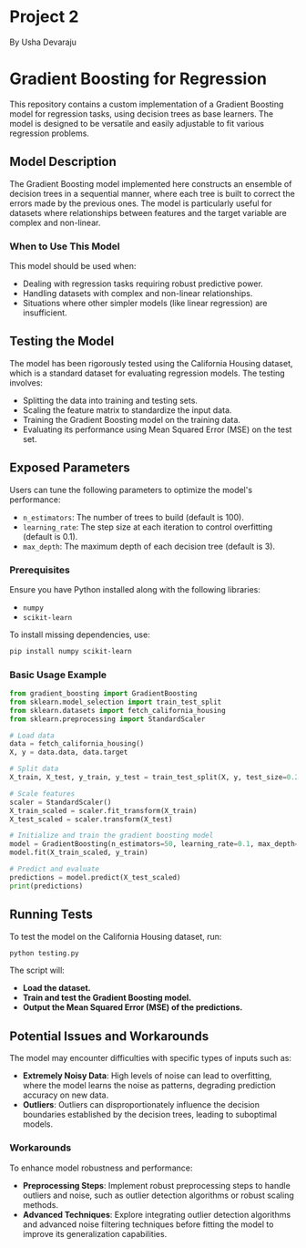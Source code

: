 # Project 2 
By Usha Devaraju

# Gradient Boosting for Regression

This repository contains a custom implementation of a Gradient Boosting model for regression tasks, using decision trees as base learners. The model is designed to be versatile and easily adjustable to fit various regression problems.

## Model Description

The Gradient Boosting model implemented here constructs an ensemble of decision trees in a sequential manner, where each tree is built to correct the errors made by the previous ones. The model is particularly useful for datasets where relationships between features and the target variable are complex and non-linear.

### When to Use This Model

This model should be used when:
- Dealing with regression tasks requiring robust predictive power.
- Handling datasets with complex and non-linear relationships.
- Situations where other simpler models (like linear regression) are insufficient.

## Testing the Model

The model has been rigorously tested using the California Housing dataset, which is a standard dataset for evaluating regression models. The testing involves:
- Splitting the data into training and testing sets.
- Scaling the feature matrix to standardize the input data.
- Training the Gradient Boosting model on the training data.
- Evaluating its performance using Mean Squared Error (MSE) on the test set.

## Exposed Parameters

Users can tune the following parameters to optimize the model's performance:
- `n_estimators`: The number of trees to build (default is 100).
- `learning_rate`: The step size at each iteration to control overfitting (default is 0.1).
- `max_depth`: The maximum depth of each decision tree (default is 3).

### Prerequisites

Ensure you have Python installed along with the following libraries:
- `numpy`
- `scikit-learn`

To install missing dependencies, use:
```bash
pip install numpy scikit-learn
```

### Basic Usage Example

```python
from gradient_boosting import GradientBoosting
from sklearn.model_selection import train_test_split
from sklearn.datasets import fetch_california_housing
from sklearn.preprocessing import StandardScaler

# Load data
data = fetch_california_housing()
X, y = data.data, data.target

# Split data
X_train, X_test, y_train, y_test = train_test_split(X, y, test_size=0.2, random_state=42)

# Scale features
scaler = StandardScaler()
X_train_scaled = scaler.fit_transform(X_train)
X_test_scaled = scaler.transform(X_test)

# Initialize and train the gradient boosting model
model = GradientBoosting(n_estimators=50, learning_rate=0.1, max_depth=3)
model.fit(X_train_scaled, y_train)

# Predict and evaluate
predictions = model.predict(X_test_scaled)
print(predictions)
```

## Running Tests
To test the model on the California Housing dataset, run:
```python
python testing.py
```
The script will:
- **Load the dataset.**
- **Train and test the Gradient Boosting model.**
- **Output the Mean Squared Error (MSE) of the predictions.**

## Potential Issues and Workarounds

The model may encounter difficulties with specific types of inputs such as:

- **Extremely Noisy Data**: High levels of noise can lead to overfitting, where the model learns the noise as patterns, degrading prediction accuracy on new data.
- **Outliers**: Outliers can disproportionately influence the decision boundaries established by the decision trees, leading to suboptimal models.

### Workarounds

To enhance model robustness and performance:
- **Preprocessing Steps**: Implement robust preprocessing steps to handle outliers and noise, such as outlier detection algorithms or robust scaling methods.
- **Advanced Techniques**: Explore integrating outlier detection algorithms and advanced noise filtering techniques before fitting the model to improve its generalization capabilities.


